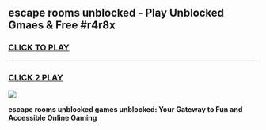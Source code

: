 
## escape rooms unblocked - Play Unblocked Gmaes & Free #r4r8x
<h3>
<a href="https://news.freeplayer.one?title=escape_rooms_unblocked&ref=24F">CLICK TO PLAY</a></h3>
<hr>

<h3>
<a href="https://news.freeplayer.one?title=escape_rooms_unblocked&ref=24F">CLICK 2 PLAY</a>
  
</h3>

<a href="https://news.freeplayer.one?title=escape_rooms_unblocked&ref=24F/"><img src="https://clearcache.store/games.png"></a>


**escape rooms unblocked games unblocked: Your Gateway to Fun and Accessible Online Gaming**
